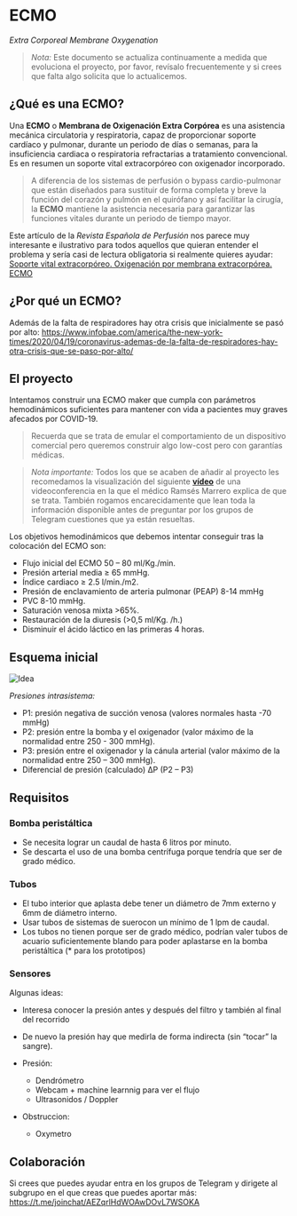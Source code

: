 # ECMO

*Extra Corporeal Membrane Oxygenation*

> *Nota:* Este documento se actualiza continuamente a medida que evoluciona el proyecto, por favor, revísalo frecuentemente y si crees que falta algo solicita que lo actualicemos.

## ¿Qué es una ECMO? ##
Una **ECMO** o **Membrana de Oxigenación Extra Corpórea** es una asistencia mecánica circulatoria y respiratoria, capaz de proporcionar soporte cardíaco y pulmonar, durante un periodo de días o semanas, para la insuficiencia cardiaca o respiratoria refractarias a tratamiento convencional. Es en resumen un soporte vital extracorpóreo con oxigenador incorporado. 

> A diferencia de los sistemas de perfusión o bypass cardio-pulmonar que están diseñados para sustituir de forma completa y breve la función del corazón y pulmón en el quirófano y así facilitar la cirugía, la **ECMO** mantiene la asistencia necesaria para garantizar las funciones vitales durante un periodo de tiempo mayor.

Este artículo de la _Revista Española de Perfusión_ nos parece muy interesante e ilustrativo para todos aquellos que quieran entender el problema y sería casi de lectura obligatoria si realmente quieres ayudar: [Soporte vital extracorpóreo. Oxigenación por
membrana extracorpórea. ECMO](https://www.aep.es/articulo/71/Monogra%CC%81fico%20ECMO.pdf "Soporte vital extracorpóreo. Oxigenación por
membrana extracorpórea. ECMO")

## ¿Por qué un ECMO?
Además de la falta de respiradores hay otra crisis que inicialmente se pasó por alto: 
https://www.infobae.com/america/the-new-york-times/2020/04/19/coronavirus-ademas-de-la-falta-de-respiradores-hay-otra-crisis-que-se-paso-por-alto/

## El proyecto ##
Intentamos construir una ECMO maker que cumpla con parámetros hemodinámicos suficientes para mantener con vida a pacientes muy graves afecados por COVID-19. 

> Recuerda que se trata de emular el comportamiento de un dispositivo comercial pero queremos construir algo low-cost pero con garantías médicas.

> *Nota importante:* Todos los que se acaben de añadir al proyecto les recomedamos la visualización del siguiente **[vídeo](https://gitlab.com/coronavirusmakers/ecmo/-/raw/master/files/zoom_Ramses.mp4?inline=true "Ramsés explica en que consiste un ECMO")** de una videoconferencia en la que el médico Ramsés Marrero explica de que se trata.
También rogamos encarecidamente que lean toda la información disponible antes de preguntar por los grupos de Telegram cuestiones que ya están resueltas.

Los objetivos hemodinámicos que debemos intentar conseguir tras la colocación del ECMO son:
* Flujo inicial del ECMO 50 – 80 ml/Kg./min. 
* Presión arterial media ≥ 65 mmHg. 
* Índice cardiaco ≥ 2.5 l/min./m2. 
* Presión de enclavamiento de arteria pulmonar (PEAP) 8-14 mmHg
* PVC 8-10 mmHg. 
* Saturación venosa mixta >65%. 
* Restauración de la diuresis (>0,5 ml/Kg. /h.) 
* Disminuir el ácido láctico en las primeras 4 horas.

## Esquema inicial ##

![Idea](https://gitlab.com/coronavirusmakers/ecmo/-/raw/master/images/idea.png "Ramsés explica en que consiste un ECMO")

*Presiones intrasistema:*
* P1: presión negativa de succión venosa (valores normales hasta -70 mmHg)
* P2: presión entre la bomba y el oxigenador (valor máximo de la normalidad entre   250 - 300 mmHg).
* P3: presión entre el oxigenador y la cánula arterial (valor máximo de la normalidad entre 250 – 300 mmHg).
* Diferencial de presión (calculado) ∆P (P2 – P3)

## Requisitos ##

### Bomba peristáltica ###
* Se necesita lograr un caudal de hasta 6 litros por minuto.
* Se descarta el uso de una bomba centrífuga porque tendría que ser de grado médico.

### Tubos ###
* El tubo interior que aplasta debe tener un diámetro de 7mm externo y 6mm de diámetro interno.
* Usar tubos de sistemas de suerocon un mínimo de 1 lpm de caudal.
* Los tubos no tienen porque ser de grado médico, podrían valer tubos de acuario suficientemente blando para poder aplastarse en la bomba peristáltica (* para los prototipos)

### Sensores ###

Algunas ideas:
* Interesa conocer la presión antes y después del filtro y también al final del recorrido
* De nuevo la presión hay que medirla de forma indirecta (sin “tocar” la sangre).

* Presión:
    * Dendrómetro
    * Webcam + machine learnnig para ver el flujo
    * Ultrasonidos / Doppler
    
* Obstruccion:
    * Oxymetro


## Colaboración ##

Si crees que puedes ayudar entra en los grupos de Telegram y dirigete al subgrupo en el que creas que puedes aportar más: 
https://t.me/joinchat/AEZqrlHdWOAwDOvL7WSOKA



